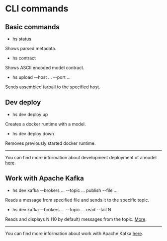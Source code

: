 # CLI commands

## Basic commands

- hs status

Shows parsed metadata.

- hs contract

Shows ASCII encoded model contract.

- hs upload --host ... --port ...

Sends assembled tarball to the specified host.

## Dev deploy

- hs dev deploy up

Creates a docker runtime with a model.

- hs dev deploy down

Removes previously started docker runtime.

 ---

You can find more information about development deployment of a model [here](/docs/dev_deploy.md).

## Work with Apache Kafka

- hs dev kafka --brokers ... --topic ... publish --file ...

Reads a message from specified file and sends it to the specific topic.

- hs dev kafka --brokers ... --topic ... read --tail N

Reads and displays N (10 by default) messages from the topic. [More](/docs/working_with_messages.md).

---

You can find more information about work with Apache Kafka [here](/docs/working_with_messages.md).